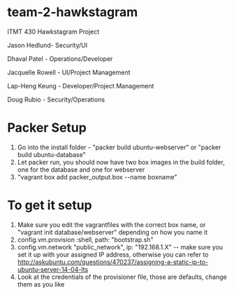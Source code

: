 # team-2-hawkstagram
ITMT 430 Hawkstagram Project

Jason Hedlund- Security/UI

Dhaval Patel - Operations/Developer

Jacquelle Rowell - UI/Project Management

Lap-Heng Keung - Developer/Project Management

Doug Rubio - Security/Operations

# Packer Setup
1. Go into the install folder - "packer build ubuntu-webserver" or "packer build ubuntu-database"
2. Let packer run, you should now have two box images in the build folder, one for the database and one for webserver
3. "vagrant box add packer_output.box --name boxname"

# To get it setup
1. Make sure you edit the vagrantfiles with the correct box name, or "vagrant init database/webserver" depending on how you name it
2. config.vm.provision :shell, path: "bootstrap.sh"
3. config.vm.network "public_network", ip: "192.168.1.X" -- make sure you set it up with your assigned IP address, otherwise you can refer to http://askubuntu.com/questions/470237/assigning-a-static-ip-to-ubuntu-server-14-04-lts
4. Look at the credentials of the provisioner file, those are defaults, change them as you like

